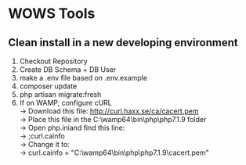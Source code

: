 # WOWS Tools

## Clean install in a new developing environment
1) Checkout Repository
2) Create DB Schema + DB User
3) make a .env file based on .env.example
4) composer update 
5) php artisan migrate:fresh
6) If on WAMP, configure cURL <br />
-> Download this file: http://curl.haxx.se/ca/cacert.pem <br />
-> Place this file in the C:\wamp64\bin\php\php7.1.9 folder<br />
-> Open php.iniand find this line: <br />
-> ;curl.cainfo <br />
-> Change it to: <br />
-> curl.cainfo = "C:\wamp64\bin\php\php7.1.9\cacert.pem" <br />